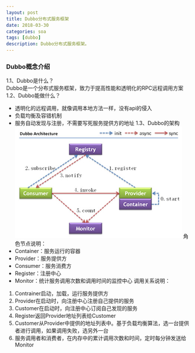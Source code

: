 ```yaml
---
layout: post
title: Dubbo分布式服务框架
date: 2018-03-30
categories: soa
tags: [dubbo]
description: Dubbo分布式服务框架。
---
```


### Dubbo概念介绍
1.1、Dubbo是什么？<br/> 
Dubbo是一个分布式服务框架，致力于提高性能和透明化的RPC远程调用方案<br/>
1.2、Dubbo能做什么？<br/>
- 透明化的远程调用，就像调用本地方法一样，没有api的侵入
- 负载均衡及容错机制
- 服务自动发现与注册，不需要写死服务提供方的地址
1.3、Dubbo的架构<br/>
![dubbo架构图](/images/dubbo.png)
角色节点说明：<br/>
- Container：服务运行的容器
- Provider：服务提供方
- Consumer：服务消费方
- Register：注册中心
- Monitor：统计服务调用次数和调用时间的监控中心
调用关系说明：<br/>
1. Contrainer启动，加载，运行服务提供方
2. Provider在启动时，向注册中心注册自己提供的服务
3. Customer在启动时，向注册中心订阅自己发现的服务
4. Register返回Provider地址列表给Customer
5. Customer从Provider中提供的地址列表中。基于负载均衡算法，选一台提供者进行调用，如果调用失败，选另外一台
6. 服务调用者和消费者，在内存中的累计调用次数和时间，定时每分钟发送给Monitor





